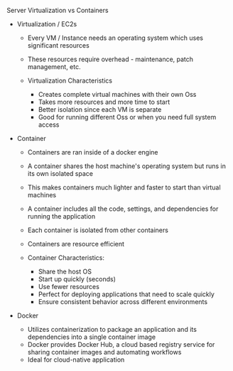 Server Virtualization vs Containers

- Virtualization / EC2s
    
    - Every VM / Instance needs an operating system which uses significant resources
    - These resources require overhead - maintenance, patch management, etc.
    - Virtualization Characteristics
        
        - Creates complete virtual machines with their own Oss
        - Takes more resources and more time to start
        - Better isolation since each VM is separate
        - Good for running different Oss or when you need full system access
- Container
    
    - Containers are ran inside of a docker engine
    - A container shares the host machine's operating system but runs in its own isolated space
    - This makes containers much lighter and faster to start than virtual machines
    - A container includes all the code, settings, and dependencies for running the application
    - Each container is isolated from other containers
    - Containers are resource efficient
    - Container Characteristics:
        
        - Share the host OS
        - Start up quickly (seconds)
        - Use fewer resources
        - Perfect for deploying applications that need to scale quickly
        - Ensure consistent behavior across different environments
- Docker
    
    - Utilizes containerization to package an application and its dependencies into a single container image
    - Docker provides Docker Hub, a cloud based registry service for sharing container images and automating workflows
    - Ideal for cloud-native application